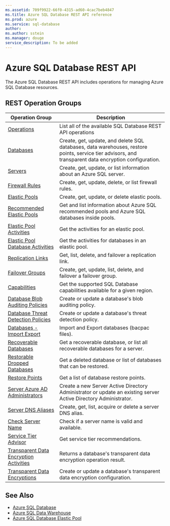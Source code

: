 ```yaml
---
ms.assetid: 709f9922-66f0-4315-ad60-4cac7beb4847
ms.title: Azure SQL Database REST API reference
ms.prod: azure
ms.service: sql-database
author: 
ms.author: sstein
ms.manager: douge
service_description: To be added
---
```


# Azure SQL Database REST API

The Azure SQL Database REST API includes operations for managing Azure SQL Database resources.

## REST Operation Groups

| Operation Group | Description |
|-----------------|-------------|
|[Operations](~/docs-ref-autogen/sql/operations.yml)|List all of the available SQL Database REST API operations|
|[Databases](~/docs-ref-autogen/sql/databases.yml)| Create, get, update, and delete SQL databases, data warehouses, restore points, service tier advisors, and transparent data encryption configuration.|
|[Servers](~/docs-ref-autogen/sql/servers.yml)|Create, get, update, or list information about an Azure SQL server.|
|[Firewall Rules](~/docs-ref-autogen/sql/firewallrules.yml)|Create, get, update, delete, or list firewall rules.|
|[Elastic Pools](~/docs-ref-autogen/sql/elasticpools.yml)|Create, get, update, or delete elastic pools.|
|[Recommended Elastic Pools](~/docs-ref-autogen/sql/recommendedelasticpools.yml)|Get and list information about Azure SQL recommended pools and Azure SQL databases inside pools.|
|[Elastic Pool Activities](~/docs-ref-autogen/sql/elasticpoolactivities.yml)|Get the activities for an elastic pool.|
|[Elastic Pool Database Activities](~/docs-ref-autogen/sql/elasticpooldatabaseactivities.yml)|Get the activities for databases in an elastic pool.|
|[Replication Links](~/docs-ref-autogen/sql/replicationlinks.yml)| Get, list, delete, and failover a replication link.|
|[Failover Groups](~/docs-ref-autogen/sql/failovergroups.yml)| Create, get, update, list, delete, and failover a failover group.| 
|[Capabilities](~/docs-ref-autogen/sql/capabilities.yml)| Get the supported SQL Database capabilities available for a given region.| 
|[Database Blob Auditing Policies](~/docs-ref-autogen/sql/databaseblobauditingpolicies.yml)| Create or update a database's blob auditing policy.|
|[Database Threat Detection Policies](~/docs-ref-autogen/sql/databasethreatdetectionpolicies.yml)| Create or update a database's threat detection policy.|
|[Databases - Import Export](~/docs-ref-autogen/sql/databases%20-%20import%20export.yml)|Import and Export databases (bacpac files).|
|[Recoverable Databases](~/docs-ref-autogen/sql/recoverabledatabases.yml)|Get a recoverable database, or list all recoverable databases for a server.|
|[Restorable Dropped Databases](~/docs-ref-autogen/sql/restorabledroppeddatabases.yml)| Get a deleted database or list of databases that can be restored.|
|[Restore Points](~/docs-ref-autogen/sql/restorepoints.yml)|Get a list of database restore points.|
|[Server Azure AD Administrators](~/docs-ref-autogen/sql/serverazureadadministrators.yml)| Create a new Server Active Directory Administrator or update an existing server Active Directory Administrator.|
|[Server DNS Aliases](~/docs-ref-autogen/sql/serverdnsaliases.yml)|Create, get, list, acquire or delete a server DNS alias.|
|[Check Server Name](~/docs-ref-autogen/sql/servers%20-%20sql.yml)| Check if a server name is valid and available.|
|[Service Tier Advisor](~/docs-ref-autogen/sql/servicetieradvisors.yml)| Get service tier recommendations.|
|[Transparent Data Encryption Activities](~/docs-ref-autogen/sql/transparentdataencryptionactivities.yml)| Returns a database's transparent data encryption operation result.|
|[Transparent Data Encryptions](~/docs-ref-autogen/sql/transparentdataencryptions.yml)| Create or update a database's transparent data encryption configuration.|




## See Also

- [Azure SQL Database](https://azure.microsoft.com/services/sql-database/)
- [Azure SQL Data Warehouse](https://azure.microsoft.com/services/sql-data-warehouse/)
- [Azure SQL Database Elastic Pool](https://azure.microsoft.com/documentation/articles/sql-database-elastic-pool/)